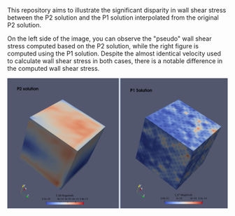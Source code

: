 This repository aims to illustrate the significant disparity in wall shear stress between the P2 solution and the P1 solution interpolated from the original P2 solution.

On the left side of the image, you can observe the "pseudo" wall shear stress computed based on the P2 solution, while the right figure is computed using the P1 solution. Despite the almost identical velocity used to calculate wall shear stress in both cases, there is a notable difference in the computed wall shear stress.

![P2P1 Solution](/P2P1.png)